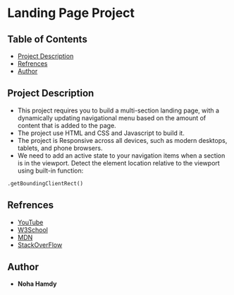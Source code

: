 # Landing Page Project

## Table of Contents

- [Project Description](#ProjectDescription)
- [Refrences](#Refrences)
- [Author](#Author)

## Project Description

- This project requires you to build a multi-section landing page, with a dynamically updating navigational menu based on the amount of content that is added to the page.
- The project use HTML and CSS and Javascript to build it.
- The project is Responsive across all devices, such as modern desktops, tablets, and phone browsers.
- We need to add an active state to your navigation items when a section is in the viewport.
Detect the element location relative to the viewport using built-in function:

```
.getBoundingClientRect()
```

## Refrences
- [YouTube](https://www.youtube.com/)
- [W3School](https://www.w3schools.com/)
- [MDN](https://developer.mozilla.org/en-US/)
- [StackOverFlow](https://stackoverflow.com/)

## Author
- **Noha Hamdy**
